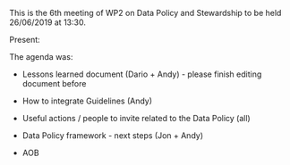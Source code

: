 This is the 6th meeting of WP2 on Data Policy and Stewardship to be held 26/06/2019 at 13:30.

Present: 

The agenda was:

* Lessons learned document (Dario + Andy) - please finish editing document before

* How to integrate Guidelines (Andy)

* Useful actions / people to invite related to the Data Policy (all)

* Data Policy framework - next steps (Jon + Andy)

* AOB 